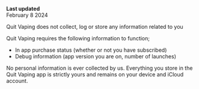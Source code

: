 **Last updated**  
February 8 2024

Quit Vaping does not collect, log or store any information related to you

Quit Vaping requires the following information to function;

- In app purchase status (whether or not you have subscribed)
- Debug information (app version you are on, number of launches)

No personal information is ever collected by us. Everything you store in the Quit Vaping app is strictly yours and remains on your device and iCloud account.
